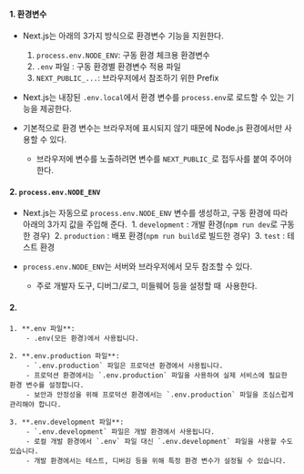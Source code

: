 
#### 1. 환경변수

- Next.js는 아래의 3가지 방식으로 환경변수 기능을 지원한다.
	1. `process.env.NODE_ENV`: 구동 환경 체크용 환경변수
	2. `.env` 파일 : 구동 환경별 환경변수 적용 파일
	3. `NEXT_PUBLIC_...`: 브라우저에서 참조하기 위한 Prefix

- Next.js는 내장된 `.env.local`에서 환경 변수를 `process.env`로 로드할 수 있는 기능을 제공한다.

- 기본적으로 환경 변수는 브라우저에 표시되지 않기 때문에 Node.js 환경에서만 사용할 수 있다.
	- 브라우저에 변수를 노출하려면 변수를 `NEXT_PUBLIC_`로 접두사를 붙여 주어야 한다.

#### 2. `process.env.NODE_ENV`

- Next.js는 자동으로 `process.env.NODE_ENV` 변수를 생성하고, 구동 환경에 따라 아래의 3가지 값을 주입해 준다.
	 1. `development` : 개발 환경(`npm run dev`로 구동한 경우)
	 2. `production` : 배포 환경(`npm run build`로 빌드한 경우)
	 3. `test` : 테스트 환경

- `process.env.NODE_ENV`는 서버와 브라우저에서 모두 참조할 수 있다.
	- 주로 개발자 도구, 디버그/로그, 미들웨어 등을 설정할 때  사용한다.

#### 2. 
```null
1. **.env 파일**:
    - .env(모든 환경)에서 사용됩니다.

2. **.env.production 파일**:
    - `.env.production` 파일은 프로덕션 환경에서 사용됩니다.
    - 프로덕션 환경에서는 `.env.production` 파일을 사용하여 실제 서비스에 필요한 환경 변수를 설정합니다.
    - 보안과 안정성을 위해 프로덕션 환경에서는 `.env.production` 파일을 조심스럽게 관리해야 합니다.
 
3. **.env.development 파일**:
    - `.env.development` 파일은 개발 환경에서 사용됩니다.
    - 로컬 개발 환경에서 `.env` 파일 대신 `.env.development` 파일을 사용할 수도 있습니다.
    - 개발 환경에서는 테스트, 디버깅 등을 위해 특정 환경 변수가 설정될 수 있습니다.
```